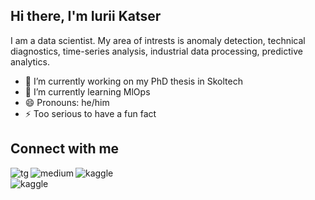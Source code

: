 ## Hi there, I'm Iurii Katser
I am a data scientist. My area of intrests is anomaly detection, technical diagnostics, time-series analysis, industrial data processing, predictive analytics.

- 🔭 I’m currently working on my PhD thesis in Skoltech
- 🌱 I’m currently learning MlOps
- 😄 Pronouns: he/him
- ⚡ Too serious to have a fun fact

## Connect with me

[<img align="left" alt="tg" src="https://img.shields.io/badge/Telegram-2CA5E0?style=for-the-badge&logo=telegram&logoColor=white" />](https://t.me/ykatser)
[<img align="left" alt="medium" src="https://img.shields.io/badge/medium-%2312100E.svg?&style=for-the-badge&logo=medium&logoColor=white" />](https://medium.com/@katser) 
[<img align="left" alt="kaggle" src="https://img.shields.io/badge/Kaggle-20BEFF?style=for-the-badge&logo=Kaggle&logoColor=white" />](https://www.kaggle.com/yuriykatser)  
[<img align="left" alt="kaggle" src="https://img.shields.io/badge/Research_Gate-00CCBB.svg?&style=for-the-badge&logo=ResearchGate&logoColor=white" />](https://www.researchgate.net/profile/Iurii-Katser)  
